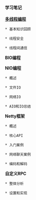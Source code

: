 #### 学习笔记

**[多线程编程](https://github.com/haoxiaoyong1014/recording/blob/master/Thread.md)**

    * 基本知识回顾
    
    * 线程安全
    
    * 线程间通信
    
**BIO编程**    

**NIO编程**    

    * 概述
    
    * 文件IO
    
    * 网络IO
    
    * AIO和IO总结
    
    
**Netty框架**   

    * 概述
    
    * 核心API
    
    * 入门案例
    
    * 网络聊天案例
    
    * 编码和解码
    
**自定义RPC**   

    * 整体分析
    
    * 设置和实现
